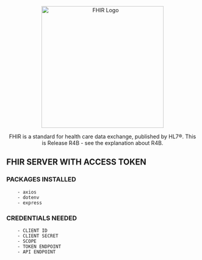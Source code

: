 <p align="center">
  <a href="https://hl7.org/fhir/" target="_blank"><img src="https://hl7.org/fhir/assets/images/fhir-logo-www.png" width="320" alt="FHIR Logo" /></a>
</p>

<p align="center">FHIR is a standard for health care data exchange, published by HL7®. This is Release R4B - see the explanation about R4B.</p>


## FHIR SERVER WITH ACCESS TOKEN

### PACKAGES INSTALLED

```
    - axios
    - dotenv
    - express
```

### CREDENTIALS NEEDED

```
    - CLIENT ID
    - CLIENT SECRET
    - SCOPE
    - TOKEN ENDPOINT
    - API ENDPOINT
```